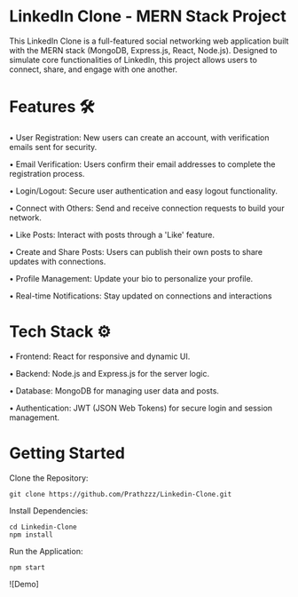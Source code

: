 # LinkedIn Clone - MERN Stack Project
This LinkedIn Clone is a full-featured social networking web application built with the MERN stack (MongoDB, Express.js, React, Node.js). Designed to simulate core functionalities of LinkedIn, this project allows users to connect, share, and engage with one another.

# Features 🛠️
• User Registration: New users can create an account, with verification emails sent for security.

• Email Verification: Users confirm their email addresses to complete the registration process.

• Login/Logout: Secure user authentication and easy logout functionality.

• Connect with Others: Send and receive connection requests to build your network.

• Like Posts: Interact with posts through a 'Like' feature.

• Create and Share Posts: Users can publish their own posts to share updates with connections.

• Profile Management: Update your bio to personalize your profile.

• Real-time Notifications: Stay updated on connections and interactions

# Tech Stack ⚙️
• Frontend: React for responsive and dynamic UI.

• Backend: Node.js and Express.js for the server logic.

• Database: MongoDB for managing user data and posts.

• Authentication: JWT (JSON Web Tokens) for secure login and session management.

# Getting Started
Clone the Repository:

    git clone https://github.com/Prathzzz/Linkedin-Clone.git
Install Dependencies:

    cd Linkedin-Clone
    npm install
Run the Application:

    npm start
![Demo]
